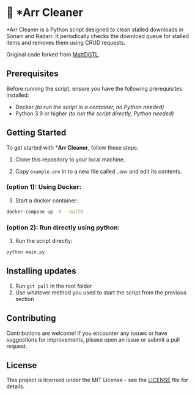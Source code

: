 # 🧹 *Arr Cleaner

*Arr Cleaner is a Python script designed to clean stalled downloads in Sonarr and Radarr. 
It periodically checks the download queue for stalled items and removes them using CRUD requests.

Original code forked from [MattDGTL](https://github.com/MattDGTL/sonarr-radarr-queue-cleaner).

## Prerequisites

Before running the script, ensure you have the following prerequisites installed:

- Docker *(to run the script in a container, no Python needed)*
- Python 3.9 or higher *(to run the script directly, Python needed)*

## Getting Started

To get started with ***Arr Cleaner**, follow these steps:

1. Clone this repository to your local machine.

2. Copy `example.env` in to a new file called `.env` and edit its contents.

### (option 1): Using Docker:

3. Start a docker container:

```sh
docker-compose up -d --build
```

### (option 2): Run directly using python:

3. Run the script directly:
```sh
python main.py
```

## Installing updates

1. Run `git pull` in the root folder
2. Use whatever method you used to start the script from the previous section

## Contributing

Contributions are welcome! If you encounter any issues or have suggestions for improvements, please open an issue or submit a pull request.

## License

This project is licensed under the MIT License - see the [LICENSE](LICENSE) file for details.
